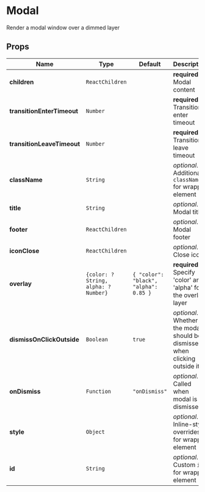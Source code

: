 # Modal

Render a modal window over a dimmed layer

## Props
|Name|Type|Default|Description|
|----|----|-------|-----------|
| **children** | <code>ReactChildren</code> |  | **required**. Modal content |
| **transitionEnterTimeout** | <code>Number</code> |  | **required**. Transition enter timeout |
| **transitionLeaveTimeout** | <code>Number</code> |  | **required**. Transition leave timeout |
| **className** | <code>String</code> |  | *optional*. Additional `className` for wrapper element |
| **title** | <code>String</code> |  | *optional*. Modal title |
| **footer** | <code>ReactChildren</code> |  | *optional*. Modal footer |
| **iconClose** | <code>ReactChildren</code> |  | *optional*. Close icon |
| **overlay** | <code>{color: ?String, alpha: ?Number}</code> | <code>{   "color": "black",   "alpha": 0.85 }</code> | **required**. Specify 'color' and 'alpha' for the overlay layer |
| **dismissOnClickOutside** | <code>Boolean</code> | <code>true</code> | *optional*. Whether the modal should be dismissed when clicking outside it |
| **onDismiss** | <code>Function</code> | <code>"onDismiss"</code> | *optional*. Called when modal is dismissed |
| **style** | <code>Object</code> |  | *optional*. Inline-style overrides for wrapper element |
| **id** | <code>String</code> |  | *optional*. Custom `id` for wrapper element |